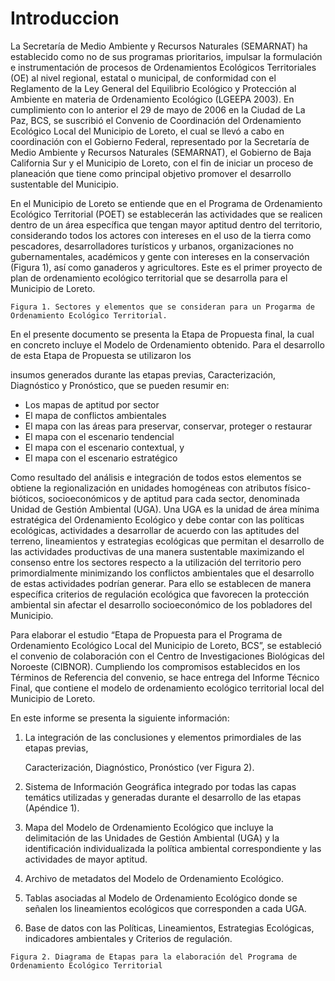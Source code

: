 # Introduccion

La Secretaría de Medio Ambiente y Recursos Naturales \(SEMARNAT\) ha establecido como no de sus programas prioritarios, impulsar la formulación e instrumentación de procesos de Ordenamientos Ecológicos Territoriales \(OE\) al nivel regional, estatal o municipal, de conformidad con el Reglamento de la Ley General del Equilibrio Ecológico y Protección al Ambiente en materia de Ordenamiento Ecológico \(LGEEPA 2003\). En cumplimiento con lo anterior el 29 de mayo de 2006 en la Ciudad de La Paz, BCS, se suscribió el Convenio de Coordinación del Ordenamiento Ecológico Local del Municipio de Loreto, el cual se llevó a cabo en coordinación con el Gobierno Federal, representado por la Secretaría de Medio Ambiente y Recursos Naturales \(SEMARNAT\), el Gobierno de Baja California Sur y el Municipio de Loreto, con el fin de iniciar un proceso de planeación que tiene como principal objetivo promover el desarrollo sustentable del Municipio.

En el Municipio de Loreto se entiende que en el Programa de Ordenamiento Ecológico Territorial \(POET\) se establecerán las actividades que se realicen dentro de un área específica que tengan mayor aptitud dentro del territorio, considerando todos los actores con intereses en el uso de la tierra como pescadores, desarrolladores turísticos y urbanos, organizaciones no gubernamentales, académicos y gente con intereses en la conservación \(Figura 1\), así como ganaderos y agricultores. Este es el primer proyecto de plan de ordenamiento ecológico territorial que se desarrolla para el Municipio de Loreto.

```text
Figura 1. Sectores y elementos que se consideran para un Progarma de Ordenamiento Ecológico Territorial.
```

En el presente documento se presenta la Etapa de Propuesta final, la cual en concreto incluye el Modelo de Ordenamiento obtenido. Para el desarrollo de esta Etapa de Propuesta se utilizaron los

insumos generados durante las etapas previas, Caracterización, Diagnóstico y Pronóstico, que se pueden resumir en:

* Los mapas de aptitud por sector
* El mapa de conflictos ambientales
* El mapa con las áreas para preservar, conservar, proteger o restaurar
* El mapa con el escenario tendencial
* El mapa con el escenario contextual, y
* El mapa con el escenario estratégico

Como resultado del análisis e integración de todos estos elementos se obtiene la regionalización en unidades homogéneas con atributos físico-bióticos, socioeconómicos y de aptitud para cada sector, denominada Unidad de Gestión Ambiental \(UGA\). Una UGA es la unidad de área mínima estratégica del Ordenamiento Ecológico y debe contar con las políticas ecológicas, actividades a desarrollar de acuerdo con las aptitudes del terreno, lineamientos y estrategias ecológicas que permitan el desarrollo de las actividades productivas de una manera sustentable maximizando el consenso entre los sectores respecto a la utilización del territorio pero primordialmente minimizando los conflictos ambientales que el desarrollo de estas actividades podrían generar. Para ello se establecen de manera específica criterios de regulación ecológica que favorecen la protección ambiental sin afectar el desarrollo socioeconómico de los pobladores del Municipio.

Para elaborar el estudio “Etapa de Propuesta para el Programa de Ordenamiento Ecológico Local del Municipio de Loreto, BCS”, se estableció el convenio de colaboración con el Centro de Investigaciones Biológicas del Noroeste \(CIBNOR\). Cumpliendo los compromisos establecidos en los Términos de Referencia del convenio, se hace entrega del Informe Técnico Final, que contiene el modelo de ordenamiento ecológico territorial local del Municipio de Loreto.

En este informe se presenta la siguiente información:

1. La integración de las conclusiones y elementos primordiales de las etapas previas,

   Caracterización, Diagnóstico, Pronóstico \(ver Figura 2\).

2. Sistema de Información Geográfica integrado por todas las capas temátics utilizadas y generadas durante el desarrollo de las etapas \(Apéndice 1\).
3. Mapa del Modelo de Ordenamiento Ecológico que incluye la delimitación de las Unidades de Gestión Ambiental \(UGA\) y la identificación individualizada la política ambiental correspondiente y las actividades de mayor aptitud.
4. Archivo de metadatos del Modelo de Ordenamiento Ecológico.
5. Tablas asociadas al Modelo de Ordenamiento Ecológico donde se señalen los lineamientos ecológicos que corresponden a cada UGA.
6. Base de datos con las Políticas, Lineamientos, Estrategias Ecológicas, indicadores ambientales y Criterios de regulación.

```text
Figura 2. Diagrama de Etapas para la elaboración del Programa de Ordenamiento Ecológico Territorial
```

